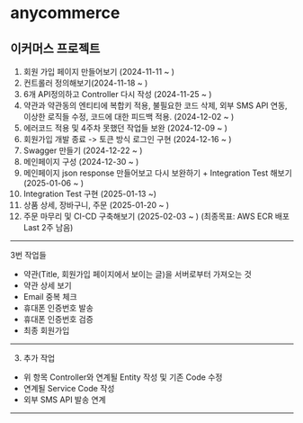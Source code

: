 # anycommerce
## 이커머스 프로젝트

1. 회원 가입 페이지 만들어보기 (2024-11-11 ~ ) 
2. 컨트롤러 정의해보기(2024-11-18 ~ )
3. 6개 API정의하고 Controller 다시 작성 (2024-11-25 ~ )
4. 약관과 약관동의 엔티티에 복합키 적용, 불필요한 코드 삭제, 외부 SMS API 연동, 이상한 로직들 수정, 코드에 대한 피드백 적용. (2024-12-02 ~ )
5. 에러코드 적용 및 4주차 못했던 작업들 보완 (2024-12-09 ~ )
6. 회원가입 개발 종료 -> 토큰 방식 로그인 구현 (2024-12-16 ~ )
7. Swagger 만들기 (2024-12-22 ~ )
8. 메인페이지 구성 (2024-12-30 ~ )
9. 메인페이지 json response 만들어보고 다시 보완하기 + Integration Test 해보기 (2025-01-06 ~ )
10. Integration Test 구현 (2025-01-13 ~)
11. 상품 상세, 장바구니, 주문 (2025-01-20 ~ )
12. 주문 마무리 및 CI-CD 구축해보기 (2025-02-03 ~ ) (최종목표: AWS ECR 배포 Last 2주 남음) 
---
3번 작업들
 - 약관(Title, 회원가입 페이지에서 보이는 글)을 서버로부터 가져오는 것
 - 약관 상세 보기
 - Email 중복 체크
 - 휴대폰 인증번호 발송
 - 휴대폰 인증번호 검증
 - 최종 회원가입 
---
3. 추가 작업

  - 위 항목 Controller와 연계될 Entity 작성 및 기존 Code 수정
  - 연계될 Service Code 작성
  - 외부 SMS API 발송 연계 
---
